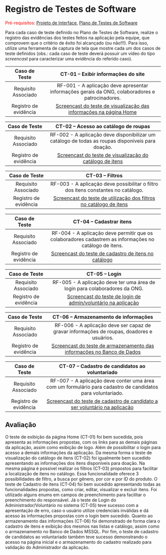 # Registro de Testes de Software

<span style="color:red">Pré-requisitos: <a href="3-Projeto de Interface.md"> Projeto de Interface</a></span>, <a href="8-Plano de Testes de Software.md"> Plano de Testes de Software</a>

Para cada caso de teste definido no Plano de Testes de Software, realize o registro das evidências dos testes feitos na aplicação pela equipe, que comprovem que o critério de êxito foi alcançado (ou não!!!). Para isso, utilize uma ferramenta de captura de tela que mostre cada um dos casos de teste definidos (obs.: cada caso de teste deverá possuir um vídeo do tipo _screencast_ para caracterizar uma evidência do referido caso).

| **Caso de Teste** 	| **CT-01 – Exibir informações do site** 	|
|:---:	|:---:	|
|	Requisito Associado 	| RF-001 - A aplicação deve apresentar informações gerais da ONG, colaboradores e patrocinadores. |
|Registro de evidência | [Screencast do teste de visualização das informações na página Home](https://drive.google.com/file/d/1chTPIPNJbQBA1nKHDWwdJK53E5UzfKYv/view?usp=sharing) |

| **Caso de Teste** 	| **CT-02 – Acesso ao catálogo de roupas** 	|
|:---:	|:---:	|
|	Requisito Associado 	| RF-002 - A aplicação deve disponibilizar um catálogo de todas as roupas disponíveis para doação. |
|Registro de evidência | [Screencast do teste de visualização do catálogo de itens](https://drive.google.com/file/d/1czHKDv8ak72JvMAs6CC5mwd_7kbwbUVq/view?usp=sharing) |

| **Caso de Teste** 	| **CT-03 – Filtros** 	|
|:---:	|:---:	|
|	Requisito Associado 	| RF-003 - A aplicação deve possibilitar o filtro dos itens constantes no catálogo. |
|Registro de evidência | [Screencast do teste de utilização dos filtros no catálogo de itens](https://drive.google.com/file/d/1WmhH73rwtPtEarcJ-73LgkiCbXuaEyKs/view?usp=sharing) |

| **Caso de Teste** 	| **CT-04 – Cadastrar itens** 	|
|:---:	|:---:	|
|	Requisito Associado 	| RF-004 - A aplicação deve permitir que os colaboradores cadastrem as informações no catálogo de itens. |
|Registro de evidência | [Screencast do teste de cadastro de itens no catálogo](https://drive.google.com/file/d/1TlPXu1PD4IjaJwtTp3hg-D3xmQx3vuJI/view?usp=sharing) |

| **Caso de Teste** 	| **CT-05 – Login** 	|
|:---:	|:---:	|
|	Requisito Associado 	| RF-005 - A aplicação deve ter uma área de login para colaboradores da ONG. |
|Registro de evidência | [Screencast do teste de login de admin/voluntário na aplicação](https://drive.google.com/file/d/1SNuOhQ6NXLtOgDPjY9I0SL-ct72ORSGV/view?usp=sharing) |

| **Caso de Teste** 	| **CT-06 – Armazenamento de informações** 	|
|:---:	|:---:	|
|	Requisito Associado 	| RF-006 - A aplicação deve ser capaz de gravar informações de roupas, doadores e usuários. |
|Registro de evidência | [Screencast do teste de armazenamento das informações no Banco de Dados](https://drive.google.com/file/d/18ogerPoMzV95OvdVqTnpZFCepa1dNIN4/view?usp=sharing) |

| **Caso de Teste** 	| **CT-07 – Cadastro de candidatos ao voluntariado** 	|
|:---:	|:---:	|
|	Requisito Associado 	| RF-007 - A aplicação deve conter uma área com um formulário para cadastro de candidatos para voluntariado. |
|Registro de evidência | [Screencast do teste de cadastro de candidato a ser voluntário na aplicação](https://drive.google.com/file/d/1L9PsjU8wCbXATJxfpYXfRCc3E6AGkx4m/view?usp=sharing) |

## Avaliação

O teste de exibição da página Home (CT-01) foi bem sucedida, pois apresenta as informações propostas, com os links para as demais páginas da aplicação, assim como exibição de logo. Além de possibilitar o login para acesso a demais informações da aplicação. Da mesma forma o teste de visualização do catálogo de itens (CT-02) foi igualmente bem sucedido apresentando as informações dos itens disponíveis para doação. Na mesma página é possível realizar os filtros (CT-03) propostos para facilitar a localização de itens no catálogo. Essa funcionalidade oferece 3 possibilidades de filtro, a busca por gênero, por cor e por ID do produto. O teste de Cadastro de itens (CT-04) foi bem sucedido apresentando todas as funcionalidades propostas, como criar, editar, visualizar e excluir itens. Foi utilizado alguns enums em campos de preenchimento para facilitar o preenchimento do responsável. Já o teste de Login do Administrador/Voluntário no sistema (CT-05) teve sucesso com a apresentação de erro, caso o usuário utilize credenciais inválidas e dá acesso às informações propostas com o login bem sucedido. Quanto ao armazenamento das informações (CT-06) foi demonstrado de forma clara o cadastro de itens e exibição dos mesmos nas listas e catálogo, assim como o armazenamento no Banco de Dados MSSQL. Por fim, o teste de cadastro de candidatos ao voluntariado também teve sucesso demonstrando o acesso na página inicial e o armazenamento do cadastro realizado para validação do Administrador da aplicação.
